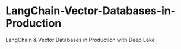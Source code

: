 # LangChain-Vector-Databases-in-Production
LangChain &amp; Vector Databases in Production with Deep Lake
